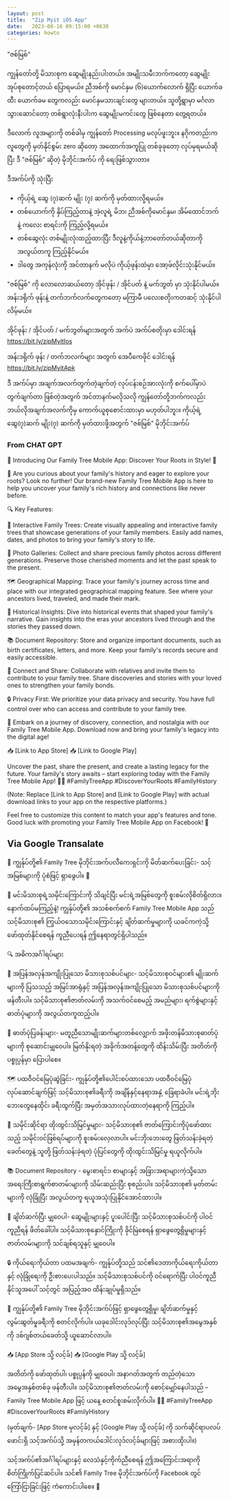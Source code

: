 ```yaml
---
layout: post
title:  "Zip Myit iOS App"
date:   2023-08-16 09:15:00 +0630
categories: howto
---
```


"ဇစ်မြစ်"

ကျွန်တော်တို့ မိသားစုက ဆွေမျိုးနည်းပါးတယ်။ အမျိုးသမီးဘက်ကတော့ ဆွေမျိုးအုပ်စုတောင့်တယ် ပြောရမယ်။ ညီအစ်ကို မောင်နှမ (၆)​ယောက်လောက် ရှိပြီး ယောက်ခထီး ယောက်ခမ တွေကလည်း မောင်နှမသားချင်းတွေ များတယ်။ သူတို့ရွာမှာ မင်္ဂလာသွားဆောင်တော့ တစ်ရွာလုံးနီးပါးက ဆွေမျိုးမကင်းတွေ ဖြစ်နေတာ တွေ့ရတယ်။

ဒီလောက် လူအများကို တစ်ခါမှ ကျွန်တော် Processing မလုပ်ဖူးဘူး။ နဂိုကတည်းက လူတွေကို မှတ်နိုင်စွမ်း zero ဆိုတော့ အထောက်အကူပြု တစ်ခုခုတော့ လုပ်မှရမယ်ဆိုပြီး ဒီ "ဇစ်မြစ်" ဆိုတဲ့ မိုဘိုင်းအက်ပ် ကို ရေးဖြစ်သွားတာ။ 

ဒီအက်ပ်ကို သုံးပြီး 
- ကိုယ့်ရဲ့ ဆွေ (၇)ဆက် မျိုး (၇) ဆက်ကို မှတ်ထားလို့ရမယ်။ 
- တစ်ယောက်ကို နှိပ်ကြည့်တာနဲ့ အဲ့လူရဲ့ မိဘ၊ ညီအစ်ကိုမောင်နှမ၊ အိမ်ထောင်ဘက် နဲ့ ကလေး စာရင်းကို ကြည့်လို့ရမယ်။​ 
- တစ်ဆွေလုံး တစ်မျိုးလုံးထည့်ထားပြီး ဒီလူနဲ့ကိုယ်နဲ့ဘာတော်တယ်ဆိုတာကို အလွယ်တကူ ကြည့်နိုင်မယ်။
- ဒါတွေ အကုန်လုံးကို အင်တာနက် မလိုပဲ ကိုယ့်ဖုန်းထဲမှာ အော့ဖ်လိုင်းသုံးနိုင်မယ်။

"ဇစ်မြစ်"​ ကို လောလောဆယ်တော့ အိုင်ဖုန်း / အိုင်ပတ် နဲ့ မက်ဘွတ် မှာ သုံးနိုင်ပါမယ်။ အန်းဒရိုက် ဖုန်းနဲ့ တက်ဘက်လက်တွေကတော့ မကြာမီ ပလေးစတိုးကတဆင့် သုံးနိုင်ပါလိမ့်မယ်။


အိုင်ဖုန်း / အိုင်ပတ် / မက်ဘွတ်များအတွက် အက်ပဲ အက်ပ်စတိုးမှာ ဒေါင်းရန်
https://bit.ly/zipMyitIos


အန်းဒရိုက် ဖုန်း / တက်ဘလက်များ အတွက် အေပီကေဖိုင် ဒေါင်းရန်
https://bit.ly/zipMyitApk











ဒီ အက်ပ်မှာ အချက်အလက်တွက်တဲ့ချက်တဲ့ လုပ်ငန်းစဉ်အားလုံးကို စက်ပေါ်မှာပဲ​ တွက်ချက်တာ ဖြစ်တဲ့အတွက် အင်တာနက်မလိုသလို ကျွန်တော်တို့ဘက်ကလည်း ဘယ်လိုအချက်အလက်ကိုမှ ကောက်ယူစုစောင်းထားမှာ မဟုတ်ပါဘူး။ 
ကိုယ့်ရဲ့ ဆွေ(၇)ဆက် မျိုး(၇) ဆက်ကို မှတ်ထားဖို့အတွက် "ဇစ်မြစ်" မိုဘိုင်းအက်ပ်

### From CHAT GPT

🌳 Introducing Our Family Tree Mobile App: Discover Your Roots in Style! 🌳

📱 Are you curious about your family's history and eager to explore your roots? Look no further! Our brand-new Family Tree Mobile App is here to help you uncover your family's rich history and connections like never before.

🔍 Key Features:

🌟 Interactive Family Trees: Create visually appealing and interactive family trees that showcase generations of your family members. Easily add names, dates, and photos to bring your family's story to life.

📸 Photo Galleries: Collect and share precious family photos across different generations. Preserve those cherished moments and let the past speak to the present.

🗺️ Geographical Mapping: Trace your family's journey across time and place with our integrated geographical mapping feature. See where your ancestors lived, traveled, and made their mark.

📜 Historical Insights: Dive into historical events that shaped your family's narrative. Gain insights into the eras your ancestors lived through and the stories they passed down.

📚 Document Repository: Store and organize important documents, such as birth certificates, letters, and more. Keep your family's records secure and easily accessible.

🤝 Connect and Share: Collaborate with relatives and invite them to contribute to your family tree. Share discoveries and stories with your loved ones to strengthen your family bonds.

🔒 Privacy First: We prioritize your data privacy and security. You have full control over who can access and contribute to your family tree.

🎉 Embark on a journey of discovery, connection, and nostalgia with our Family Tree Mobile App. Download now and bring your family's legacy into the digital age!

📥 [Link to App Store]
📥 [Link to Google Play]

Uncover the past, share the present, and create a lasting legacy for the future. Your family's story awaits – start exploring today with the Family Tree Mobile App! 🌿📱 #FamilyTreeApp #DiscoverYourRoots #FamilyHistory

(Note: Replace [Link to App Store] and [Link to Google Play] with actual download links to your app on the respective platforms.)

Feel free to customize this content to match your app's features and tone. Good luck with promoting your Family Tree Mobile App on Facebook! 🚀

## Via Google Transalate

🌳 ကျွန်ုပ်တို့၏ Family Tree မိုဘိုင်းအက်ပလီကေးရှင်းကို မိတ်ဆက်ပေးခြင်း- သင့်အမြစ်များကို ပုံစံဖြင့် ရှာဖွေပါ။ 🌳

📱 မင်းမိသားစုရဲ့သမိုင်းကြောင်းကို သိချင်ပြီး မင်းရဲ့အမြစ်တွေကို စူးစမ်းလိုစိတ်ရှိလား။ နောက်ထပ်မကြည့်နဲ့! ကျွန်ုပ်တို့၏ အသစ်စက်စက် Family Tree Mobile App သည် သင့်မိသားစု၏ ကြွယ်ဝသောသမိုင်းကြောင်းနှင့် ချိတ်ဆက်မှုများကို ယခင်ကကဲ့သို့ ဖော်ထုတ်နိုင်စေရန် ကူညီပေးရန် ဤနေရာတွင်ရှိပါသည်။

🔍 အဓိကအင်္ဂါရပ်များ

🌟 အပြန်အလှန်အကျိုးပြုသော မိသားစုသစ်ပင်များ- သင့်မိသားစုဝင်များ၏ မျိုးဆက်များကို ပြသသည့် အမြင်အာရုံနှင့် အပြန်အလှန်အကျိုးပြုသော မိသားစုသစ်ပင်များကို ဖန်တီးပါ။ သင့်မိသားစု၏ဇာတ်လမ်းကို အသက်ဝင်စေမည့် အမည်များ၊ ရက်စွဲများနှင့် ဓာတ်ပုံများကို အလွယ်တကူထည့်ပါ။

📸 ဓာတ်ပုံပြခန်းများ- မတူညီသောမျိုးဆက်များတစ်လျှောက် အဖိုးတန်မိသားစုဓာတ်ပုံများကို စုဆောင်းမျှဝေပါ။ မြတ်နိုးရတဲ့ အခိုက်အတန့်တွေကို ထိန်းသိမ်းပြီး အတိတ်ကို ပစ္စုပ္ပန်မှာ ပြောပါစေ။

🗺️ ပထဝီဝင်မြေပုံဆွဲခြင်း- ကျွန်ုပ်တို့၏ပေါင်းစပ်ထားသော ပထဝီဝင်မြေပုံလုပ်ဆောင်ချက်ဖြင့် သင့်မိသားစု၏ခရီးကို အချိန်နှင့်နေရာအနှံ့ ခြေရာခံပါ။ မင်းရဲ့ဘိုးဘေးတွေနေထိုင်၊ ခရီးထွက်ပြီး အမှတ်အသားလုပ်ထားတဲ့နေရာကို ကြည့်ပါ။

📜 သမိုင်းဆိုင်ရာ ထိုးထွင်းသိမြင်မှုများ- သင့်မိသားစု၏ ဇာတ်ကြောင်းကိုပုံဖော်ထားသည့် သမိုင်းဝင်ဖြစ်ရပ်များကို စူးစမ်းလေ့လာပါ။ မင်းဘိုးဘေးတွေ ဖြတ်သန်းခဲ့ရတဲ့ ခေတ်တွေနဲ့ သူတို့ ဖြတ်သန်းခဲ့ရတဲ့ ပုံပြင်တွေကို ထိုးထွင်းသိမြင်မှု ရယူလိုက်ပါ။

📚 Document Repository - မွေးစာရင်း၊ စာများနှင့် အခြားအရာများကဲ့သို့သော အရေးကြီးစာရွက်စာတမ်းများကို သိမ်းဆည်းပြီး စုစည်းပါ။ သင့်မိသားစု၏ မှတ်တမ်းများကို လုံခြုံပြီး အလွယ်တကူ ရယူအသုံးပြုနိုင်အောင်ထားပါ။

🤝 ချိတ်ဆက်ပြီး မျှဝေပါ- ဆွေမျိုးများနှင့် ပူးပေါင်းပြီး သင့်မိသားစုသစ်ပင်ကို ပါဝင်ကူညီရန် ဖိတ်ခေါ်ပါ။ သင့်မိသားစုနှောင်ကြိုးကို ခိုင်မြဲစေရန် ရှာဖွေတွေ့ရှိမှုများနှင့် ဇာတ်လမ်းများကို သင်ချစ်ရသူနှင့် မျှဝေပါ။

🔒 ကိုယ်ရေးကိုယ်တာ ပထမအချက်- ကျွန်ုပ်တို့သည် သင်၏ဒေတာကိုယ်ရေးကိုယ်တာနှင့် လုံခြုံရေးကို ဦးစားပေးပါသည်။ သင့်မိသားစုသစ်ပင်ကို ဝင်ရောက်ပြီး ပါဝင်ကူညီနိုင်သူအပေါ် သင့်တွင် အပြည့်အဝ ထိန်းချုပ်မှုရှိသည်။

🎉 ကျွန်ုပ်တို့၏ Family Tree မိုဘိုင်းအက်ပ်ဖြင့် ရှာဖွေတွေ့ရှိမှု၊ ချိတ်ဆက်မှုနှင့် လွမ်းဆွတ်မှုခရီးကို စတင်လိုက်ပါ။ ယခုဒေါင်းလုဒ်လုပ်ပြီး သင့်မိသားစု၏အမွေအနှစ်ကို ဒစ်ဂျစ်တယ်ခေတ်သို့ ယူဆောင်လာပါ။

📥 [App Store သို့ လင့်ခ်]
📥 [Google Play သို့ လင့်ခ်]

အတိတ်ကို ဖော်ထုတ်ပါ၊ ပစ္စုပ္ပန်ကို မျှဝေပါ၊ အနာဂတ်အတွက် တည်တံ့သော အမွေအနှစ်တစ်ခု ဖန်တီးပါ။ သင့်မိသားစု၏ဇာတ်လမ်းကို စောင့်မျှော်နေပါသည် – Family Tree Mobile App ဖြင့် ယနေ့ စတင်စူးစမ်းလိုက်ပါ။ 🌿📱 #FamilyTreeApp #DiscoverYourRoots #FamilyHistory

(မှတ်ချက်- [App Store မှလင့်ခ်] နှင့် [Google Play သို့ လင့်ခ်] ကို သက်ဆိုင်ရာပလပ်ဖောင်းရှိ သင့်အက်ပ်သို့ အမှန်တကယ်ဒေါင်းလုဒ်လင့်ခ်များဖြင့် အစားထိုးပါ။)

သင့်အက်ပ်၏အင်္ဂါရပ်များနှင့် လေသံနှင့်ကိုက်ညီစေရန် ဤအကြောင်းအရာကို စိတ်ကြိုက်ပြင်ဆင်ပါ။ သင်၏ Family Tree မိုဘိုင်းအက်ပ်ကို Facebook တွင် ကြော်ငြာခြင်းဖြင့် ကံကောင်းပါစေ။ 🚀